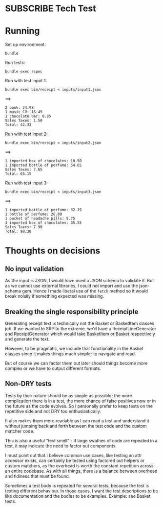 # SUBSCRIBE Tech Test

# Running

Set up environment:

```shell
bundle
```

Run tests:
```shell
bundle exec rspec
```

Run with test input 1:
```shell
bundle exec bin/receipt < inputs/input1.json
```
==>
```
2 book: 24.98
1 music CD: 16.49
1 chocolate bar: 0.85
Sales Taxes: 1.50
Total: 42.32
```

Run with test input 2:
```shell
bundle exec bin/receipt < inputs/input2.json
```
==>
```
1 imported box of chocolates: 10.50
1 imported bottle of perfume: 54.65
Sales Taxes: 7.65
Total: 65.15
```

Run with test input 3:
```shell
bundle exec bin/receipt < inputs/input3.json
```
==>
```
1 imported bottle of perfume: 32.19
1 bottle of perfume: 20.89
1 packet of headache pills: 9.75
3 imported box of chocolates: 35.55
Sales Taxes: 7.90
Total: 98.38
```

# Thoughts on decisions

## No input validation

As the input is JSON, I would have used a JSON schema to validate it. But as we cannot use external libraries, I could not import and use the json-schema gem. Hence I made liberal use of the `fetch` method so it would break noisily if something expected was missing.

## Breaking the single responsibility principle

Generating receipt text is technically not the Basket or BasketItem classes job. If we wanted to SRP to the extreme, we'd have a ReceiptLineGenerator and ReceiptGenerator which would take BasketItem or Basket respectively and generate the text.

However, to be pragmatic, we include that functionality in the Basket classes since it makes things much simpler to navigate and read.

But of course we can factor them out later should things become more complex or we have to output different formats.

## Non-DRY tests

Tests by their nature should be as simple as possible; the more complication there is in a test, the more chance of false positives now or in the future as the code evolves. So I personally prefer to keep tests on the repetitive side and not DRY too enthusiastically.

It also makes them more readable as I can read a test and understand it without jumping back and forth between the test code and the custom matcher code.

This is also a useful "test smell" - if large swathes of code are repeated in a test, it may indicate the need to factor out components.

I must point out that I believe common use cases, like testing an attr accessor exists, can certainly be tested using factored out helpers or custom matchers, as the overhead is worth the constant repetition across an entire codebase. As with all things, there is a balance between overhead and tidiness that must be found.

Sometimes a test body is repeated for several tests, because the test is testing different behaviour. In those cases, I want the test descriptions to be like documentation and the bodies to be examples. Example: see Basket tests.
